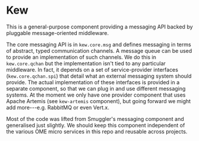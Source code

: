 Kew
===
This is a general-purpose component providing a messaging API backed
by pluggable message-oriented middleware.

The core messaging API is in `kew.core.msg` and defines messaging in
terms of abstract, typed communication channels. A message queue can
be used to provide an implementation of such channels. We do this in
`kew.core.qchan` but the implementation isn't tied to any particular
middleware. In fact, it depends on a set of service-provider interfaces
(`kew.core.qchan.spi`) that detail what an external messaging system
should provide. The actual implementation of these interfaces is
provided in a separate component, so that we can plug in and use
different messaging systems. At the moment we only have one provider
component that uses Apache Artemis (see `kew-artemis` component), but
going forward we might add more---e.g. RabbitMQ or even Vert.x.

Most of the code was lifted from Smuggler's messaging component and
generalised just slightly. We should keep this component independent
of the various OME micro services in this repo and reusable across
projects.

